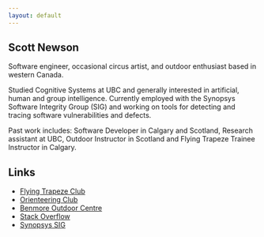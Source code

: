 ```yaml
---
layout: default
---
```


## Scott Newson
Software engineer, occasional circus artist, and outdoor enthusiast based in western Canada.

Studied Cognitive Systems at UBC and generally interested in artificial, human and group intelligence. Currently employed with the Synopsys Software Integrity Group (SIG) and working on tools for detecting and tracing software vulnerabilities and defects.

Past work includes: Software Developer in Calgary and Scotland, Research assistant at UBC, Outdoor Instructor in Scotland and Flying Trapeze Trainee Instructor in Calgary.

## Links

* [Flying Trapeze Club](https://www.rockymountaintrapeze.ca/)
* [Orienteering Club](https://orienteeringcalgary.ca/)
* [Benmore Outdoor Centre](https://www.experienceoutdoors.org.uk/argyll/argyll-accommodation)
* [Stack Overflow](https://stackoverflow.com/users/346912/scott-newson)
* [Synopsys SIG](https://www.synopsys.com/software-integrity.html)
